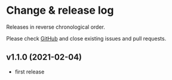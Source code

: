 # Change & release log

Releases in reverse chronological order.

Please check
[GitHub](https://github.com/micro-os-plus/micro-test-plus-xpack/issues/)
and close existing issues and pull requests.

## v1.1.0 (2021-02-04)

- first release
